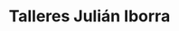 ---
title: "Talleres Julián Iborra"
url: /madrid/talleres-julian-iborra/
shop: reparación de automóviles
---